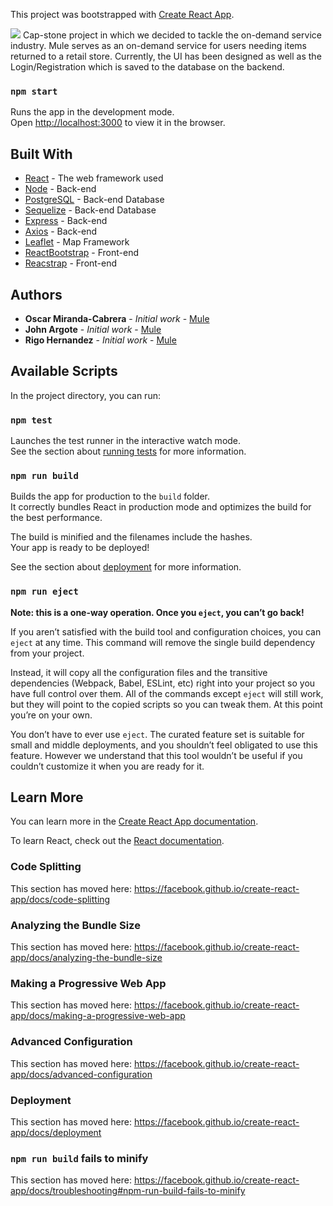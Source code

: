 This project was bootstrapped with [Create React App](https://github.com/facebook/create-react-app).

![](../master/src/assets/mule-logo.png)
Cap-stone project in which we decided to tackle the on-demand service industry. 
Mule serves as an on-demand service for users needing items returned to a retail store. 
Currently, the UI has been designed as well as the Login/Registration which is saved to the database on the backend.

### `npm start`

Runs the app in the development mode.<br>
Open [http://localhost:3000](http://localhost:3000) to view it in the browser.

## Built With

* [React](https://reactjs.org/) - The web framework used
* [Node](https://nodejs.org/en/) - Back-end
* [PostgreSQL](https://www.postgresql.org/) - Back-end Database
* [Sequelize](http://docs.sequelizejs.com/) - Back-end Database
* [Express](https://expressjs.com/) - Back-end 
* [Axios](https://github.com/axios/axios) - Back-end
* [Leaflet](https://leafletjs.com/) - Map Framework
* [ReactBootstrap](https://react-bootstrap.github.io/) - Front-end
* [Reacstrap](https://reactstrap.github.io/) - Front-end


## Authors

* **Oscar Miranda-Cabrera** - *Initial work* - [Mule](https://github.com/Oscar6)
* **John Argote** - *Initial work* - [Mule](https://github.com/j-argote)
* **Rigo Hernandez** - *Initial work* - [Mule](https://github.com/Rigo-Hernandez)


## Available Scripts

In the project directory, you can run:

### `npm test`

Launches the test runner in the interactive watch mode.<br>
See the section about [running tests](https://facebook.github.io/create-react-app/docs/running-tests) for more information.

### `npm run build`

Builds the app for production to the `build` folder.<br>
It correctly bundles React in production mode and optimizes the build for the best performance.

The build is minified and the filenames include the hashes.<br>
Your app is ready to be deployed!

See the section about [deployment](https://facebook.github.io/create-react-app/docs/deployment) for more information.

### `npm run eject`

**Note: this is a one-way operation. Once you `eject`, you can’t go back!**

If you aren’t satisfied with the build tool and configuration choices, you can `eject` at any time. This command will remove the single build dependency from your project.

Instead, it will copy all the configuration files and the transitive dependencies (Webpack, Babel, ESLint, etc) right into your project so you have full control over them. All of the commands except `eject` will still work, but they will point to the copied scripts so you can tweak them. At this point you’re on your own.

You don’t have to ever use `eject`. The curated feature set is suitable for small and middle deployments, and you shouldn’t feel obligated to use this feature. However we understand that this tool wouldn’t be useful if you couldn’t customize it when you are ready for it.

## Learn More

You can learn more in the [Create React App documentation](https://facebook.github.io/create-react-app/docs/getting-started).

To learn React, check out the [React documentation](https://reactjs.org/).

### Code Splitting

This section has moved here: https://facebook.github.io/create-react-app/docs/code-splitting

### Analyzing the Bundle Size

This section has moved here: https://facebook.github.io/create-react-app/docs/analyzing-the-bundle-size

### Making a Progressive Web App

This section has moved here: https://facebook.github.io/create-react-app/docs/making-a-progressive-web-app

### Advanced Configuration

This section has moved here: https://facebook.github.io/create-react-app/docs/advanced-configuration

### Deployment

This section has moved here: https://facebook.github.io/create-react-app/docs/deployment

### `npm run build` fails to minify

This section has moved here: https://facebook.github.io/create-react-app/docs/troubleshooting#npm-run-build-fails-to-minify
